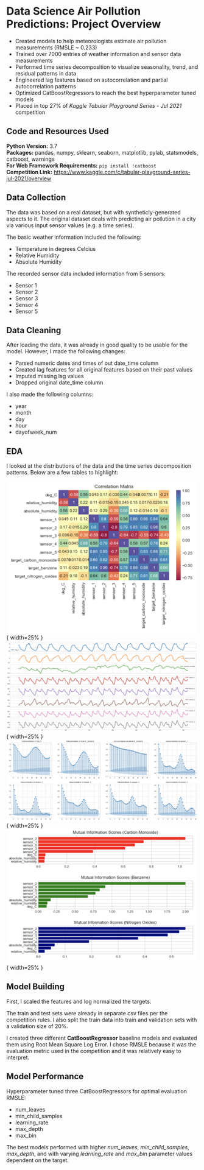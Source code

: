 
# Data Science Air Pollution Predictions: Project Overview

- Created models to help meteorologists estimate air pollution measurements (RMSLE ~ 0.233)
- Trained over 7000 entries of weather information and sensor data measurements
- Performed time series decomposition to visualize seasonality, trend, and residual patterns in data
- Engineered lag features based on autocorrelation and partial autocorrelation patterns
- Optimized CatBoostRegressors to reach the best hyperparameter tuned models
- Placed in top 27% of *Kaggle Tabular Playground Series - Jul 2021* competition
## Code and Resources Used

**Python Version:** 3.7\
**Packages:** pandas, numpy, sklearn, seaborn, matplotlib, pylab, statsmodels, catboost, warnings\
**For Web Framework Requirements:** ```pip install !catboost```\
**Competition Link:** https://www.kaggle.com/c/tabular-playground-series-jul-2021/overview
## Data Collection

The data was based on a real dataset, but with syntheticly-generated aspects to it.
The original dataset deals with predicting air pollution in a city via various input sensor values (e.g. a time series).

The basic weather information included the following:

- Temperature in degrees Celcius
- Relative Humidity
- Absolute Humidity

The recorded sensor data included information from 5 sensors:
- Sensor 1
- Sensor 2
- Sensor 3
- Sensor 4
- Sensor 5
## Data Cleaning

After loading the data, it was already in good quality to be usable for the model. 
However, I made the following changes:
- Parsed numeric dates and times of out date_time column
- Created lag features for all original features based on their past values
- Imputed missing lag values
- Dropped original date_time column

I also made the following columns:
- year
- month
- day
- hour
- dayofweek_num

## EDA

I looked at the distributions of the data and the time series decomposition patterns. 
Below are a few tables to highlight:

![Correlation Matrix](correlation_matrix.png){ width=25% }
![Seasonality Decomposition](seasonality_decomposition.png){ width=25% }
![Feature Autocorrelations](feature_autocorrelations.png){ width=25% }
![Mutual Information](mutual_information.png){ width=25% }

## Model Building

First, I scaled the features and log normalized the targets.

The train and test sets were already in separate csv files per the competition rules. 
I also split the train data into train and validation sets with a validation size of 20%.

I created three different **CatBoostRegressor** baseline models and evaluated them using Root Mean Square Log Error. 
I chose RMSLE because it was the evaluation metric used in the competition and it was relatively easy to interpret.

## Model Performance

Hyperparameter tuned three CatBoostRegressors for optimal evaluation RMSLE:
- num_leaves
- min_child_samples
- learning_rate
- max_depth
- max_bin

The best models performed with higher *num_leaves*, *min_child_samples*, *max_depth*, 
and with varying *learning_rate* and *max_bin* parameter values dependent on the target.
